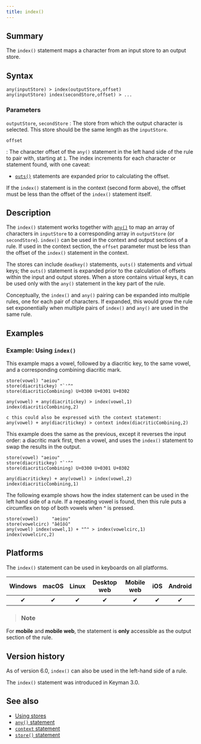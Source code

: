 ```yaml
---
title: index()
---
```


## Summary

The `index()` statement maps a character from an input store to an output store.

## Syntax

```
any(inputStore) > index(outputStore,offset)
any(inputStore) index(secondStore,offset) > ...
```

### Parameters

`outputStore`, `secondStore`
: The store from which the output character is selected. This store should be
  the same length as the `inputStore`.

`offset`

: The character offset of the `any()` statement in the left hand side of the
  rule to pair with, starting at `1`. The index increments for each character or
  statement found, with one caveat:

  - [`outs()`](outs) statements are expanded prior to calculating the offset.

  If the `index()` statement is in the context (second form above), the offset
  must be less than the offset of the `index()` statement itself.

## Description

The `index()` statement works together with [`any()`](any) to map an array of
characters in `inputStore` to a corresponding array in `outputStore` (or
`secondStore`). `index()` can be used in the context and output sections of a
rule. If used in the context section, the `offset` parameter must be less than
the offset of the `index()` statement in the context.

The stores can include `deadkey()` statements, `outs()` statements and virtual
keys; the `outs()` statement is expanded prior to the calculation of offsets
within the input and output stores. When a store contains virtual keys, it can
be used only with the `any()` statement in the key part of the rule.

Conceptually, the `index()` and `any()` pairing can be expanded into multiple
rules, one for each pair of characters. If expanded, this would grow the rule
set exponentially when multiple pairs of `index()` and `any()` are used in the
same rule.

## Examples

### Example: Using `index()`

This example maps a vowel, followed by a diacritic key, to the same vowel, and a
corresponding combining diacritic mark.

```
store(vowel) "aeiou"
store(diacritickey) "`'^"
store(diacriticCombining) U+0300 U+0301 U+0302

any(vowel) + any(diacritickey) > index(vowel,1) index(diacriticCombining,2)

c this could also be expressed with the context statement:
any(vowel) + any(diacritickey) > context index(diacriticCombining,2)
```

This example does the same as the previous, except it reverses the input order:
a diacritic mark first, then a vowel, and uses the `index()` statement to swap
the results in the output.

```
store(vowel) "aeiou"
store(diacritickey) "`'^"
store(diacriticCombining) U+0300 U+0301 U+0302

any(diacritickey) + any(vowel) > index(vowel,2) index(diacriticCombining,1)
```

The following example shows how the index statement can be used in the left hand
side of a rule. If a repeating vowel is found, then this rule puts a circumflex
on top of both vowels when <key>^</key> is pressed.

```
store(vowel)     "aeiou"
store(vowelcirc) "âêîôû"
any(vowel) index(vowel,1) + "^" > index(vowelcirc,1) index(vowelcirc,2)
```

## Platforms

The `index()` statement can be used in keyboards on all platforms.

| Windows | macOS | Linux | Desktop web | Mobile web | iOS | Android |
|:-------:|:-----:|:-----:|:-----------:|:----------:|:---:|:-------:|
| ✔       | ✔     | ✔     | ✔           | ✔          | ✔   | ✔      |

> ### Note
For **mobile** and **mobile web**, the statement is **only** accessible as the
output section of the rule.

## Version history

As of version 6.0, `index()` can also be used in the left-hand side of a rule.

The `index()` statement was introduced in Keyman 3.0.

## See also

-   [Using stores](../guide/stores)
-   [`any()` statement](../reference/any)
-   [`context` statement](../reference/context.md)
-   [`store()` statement](../reference/store.md)
